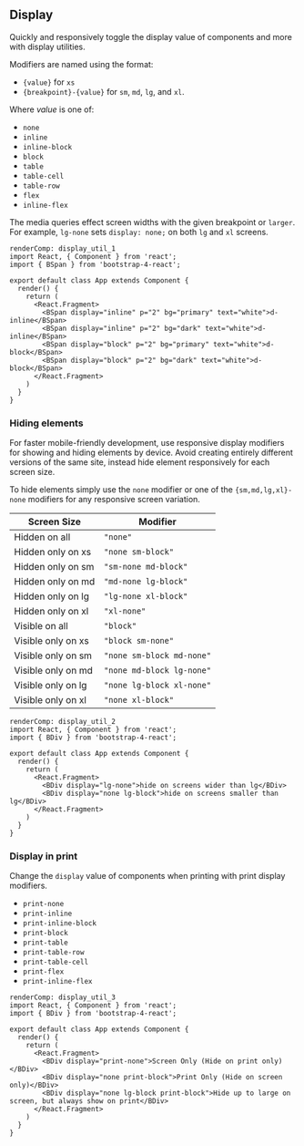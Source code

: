 ## Display

Quickly and responsively toggle the display value of components and more with display utilities. 

Modifiers are named using the format:

* `{value}` for `xs`
* `{breakpoint}-{value}` for `sm`, `md`, `lg`, and `xl`.

Where <i>value</i> is one of:

* `none`
* `inline`
* `inline-block`
* `block`
* `table`
* `table-cell`
* `table-row`
* `flex`
* `inline-flex`

The media queries effect screen widths with the given breakpoint or `larger`. For example, `lg-none` sets `display: none;` on both `lg` and `xl` screens.

```
renderComp: display_util_1
import React, { Component } from 'react';
import { BSpan } from 'bootstrap-4-react';

export default class App extends Component {
  render() {
    return (
      <React.Fragment>
        <BSpan display="inline" p="2" bg="primary" text="white">d-inline</BSpan>
        <BSpan display="inline" p="2" bg="dark" text="white">d-inline</BSpan>
        <BSpan display="block" p="2" bg="primary" text="white">d-block</BSpan>
        <BSpan display="block" p="2" bg="dark" text="white">d-block</BSpan>
      </React.Fragment>
    )
  }
}
```

### Hiding elements

For faster mobile-friendly development, use responsive display modifiers for showing and hiding elements by device. Avoid creating entirely different versions of the same site, instead hide element responsively for each screen size.

To hide elements simply use the `none` modifier or one of the `{sm,md,lg,xl}-none` modifiers for any responsive screen variation.

| Screen Size | Modifier |
| --- | --- |
| Hidden on all | `"none"` |
| Hidden only on xs | `"none sm-block"` |
| Hidden only on sm | `"sm-none md-block"` |
| Hidden only on md | `"md-none lg-block"` |
| Hidden only on lg | `"lg-none xl-block"` |
| Hidden only on xl | `"xl-none"` |
| Visible on all | `"block"` |
| Visible only on xs | `"block sm-none"` |
| Visible only on sm | `"none sm-block md-none"` |
| Visible only on md | `"none md-block lg-none"` |
| Visible only on lg | `"none lg-block xl-none"` |
| Visible only on xl | `"none xl-block"` |

```
renderComp: display_util_2
import React, { Component } from 'react';
import { BDiv } from 'bootstrap-4-react';

export default class App extends Component {
  render() {
    return (
      <React.Fragment>
        <BDiv display="lg-none">hide on screens wider than lg</BDiv>
        <BDiv display="none lg-block">hide on screens smaller than lg</BDiv>
      </React.Fragment>
    )
  }
}
```

### Display in print

Change the `display` value of components when printing with print display modifiers.

* `print-none`
* `print-inline`
* `print-inline-block`
* `print-block`
* `print-table`
* `print-table-row`
* `print-table-cell`
* `print-flex`
* `print-inline-flex`

```
renderComp: display_util_3
import React, { Component } from 'react';
import { BDiv } from 'bootstrap-4-react';

export default class App extends Component {
  render() {
    return (
      <React.Fragment>
        <BDiv display="print-none">Screen Only (Hide on print only)</BDiv>
        <BDiv display="none print-block">Print Only (Hide on screen only)</BDiv>
        <BDiv display="none lg-block print-block">Hide up to large on screen, but always show on print</BDiv>
      </React.Fragment>
    )
  }
}
```
